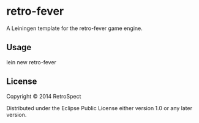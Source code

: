 # retro-fever

A Leiningen template for the retro-fever game engine.

## Usage

lein new retro-fever

## License

Copyright © 2014 RetroSpect

Distributed under the Eclipse Public License either version 1.0 or any later version.
